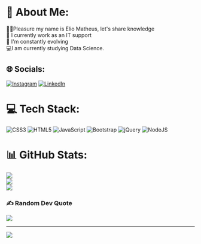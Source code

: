 # 💫 About Me:
👋🏾Pleasure my name is Elio Matheus, let's share knowledge<br>🔭 I currently work as an IT support<br>🔁 I'm constantly evolving<br>💻I am currently studying Data Science.


## 🌐 Socials:
[![Instagram](https://img.shields.io/badge/Instagram-%23E4405F.svg?logo=Instagram&logoColor=white)](https://instagram.com/https://www.instagram.com/elio_dev/) [![LinkedIn](https://img.shields.io/badge/LinkedIn-%230077B5.svg?logo=linkedin&logoColor=white)](https://linkedin.com/in/https://www.linkedin.com/in/eliomatheus/) 

# 💻 Tech Stack:
![CSS3](https://img.shields.io/badge/css3-%231572B6.svg?style=for-the-badge&logo=css3&logoColor=white) ![HTML5](https://img.shields.io/badge/html5-%23E34F26.svg?style=for-the-badge&logo=html5&logoColor=white) ![JavaScript](https://img.shields.io/badge/javascript-%23323330.svg?style=for-the-badge&logo=javascript&logoColor=%23F7DF1E) ![Bootstrap](https://img.shields.io/badge/bootstrap-%23563D7C.svg?style=for-the-badge&logo=bootstrap&logoColor=white) ![jQuery](https://img.shields.io/badge/jquery-%230769AD.svg?style=for-the-badge&logo=jquery&logoColor=white) ![NodeJS](https://img.shields.io/badge/node.js-6DA55F?style=for-the-badge&logo=node.js&logoColor=white)
# 📊 GitHub Stats:
![](https://github-readme-stats.vercel.app/api?username=Eliomatheus&theme=dracula&hide_border=false&include_all_commits=true&count_private=false)<br/>
![](https://github-readme-streak-stats.herokuapp.com/?user=Eliomatheus&theme=dracula&hide_border=false)<br/>
![](https://github-readme-stats.vercel.app/api/top-langs/?username=Eliomatheus&theme=dracula&hide_border=false&include_all_commits=true&count_private=false&layout=compact)

### ✍️ Random Dev Quote
![](https://quotes-github-readme.vercel.app/api?type=horizontal&theme=radical)

---
[![](https://visitcount.itsvg.in/api?id=Eliomatheus&icon=0&color=1)](https://visitcount.itsvg.in)

<!-- Proudly created with GPRM ( https://gprm.itsvg.in ) -->
